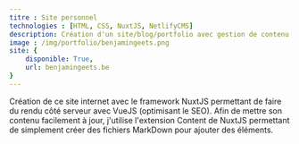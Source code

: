 ```yaml
---
titre : Site personnel
technologies : [HTML, CSS, NuxtJS, NetlifyCMS]
description: Création d'un site/blog/portfolio avec gestion de contenu sous NuxtJS.
image : /img/portfolio/benjamingeets.png
site: {
    disponible: True,
    url: benjamingeets.be
}
---
```


Création de ce site internet avec le framework NuxtJS permettant de faire du rendu côté serveur avec VueJS (optimisant le SEO). Afin de mettre son contenu facilement à jour, j'utilise l'extension Content de NuxtJS permettant de simplement créer des fichiers MarkDown pour ajouter des éléments.